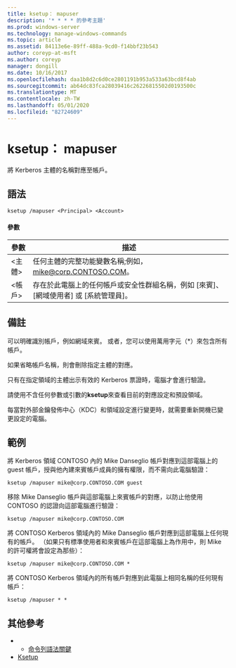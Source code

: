 ```yaml
---
title: ksetup： mapuser
description: '* * * * 的參考主題'
ms.prod: windows-server
ms.technology: manage-windows-commands
ms.topic: article
ms.assetid: 84113e6e-89ff-488a-9cd0-f14bbf23b543
author: coreyp-at-msft
ms.author: coreyp
manager: dongill
ms.date: 10/16/2017
ms.openlocfilehash: daa1b8d2c6d0ce2801191b953a533a63bcd8f4ab
ms.sourcegitcommit: ab64dc83fca28039416c26226815502d0193500c
ms.translationtype: MT
ms.contentlocale: zh-TW
ms.lasthandoff: 05/01/2020
ms.locfileid: "82724609"
---
```

# <a name="ksetupmapuser"></a>ksetup： mapuser



將 Kerberos 主體的名稱對應至帳戶。

## <a name="syntax"></a>語法

```
ksetup /mapuser <Principal> <Account>
```

#### <a name="parameters"></a>參數

|  參數   |                                                   描述                                                   |
|--------------|-----------------------------------------------------------------------------------------------------------------|
| \<主體> |              任何主體的完整功能變數名稱;例如， mike@corp.CONTOSO.COM。              |
|  \<帳戶>  | 存在於此電腦上的任何帳戶或安全性群組名稱，例如 [來賓]、[網域使用者] 或 [系統管理員]。 |

## <a name="remarks"></a>備註

可以明確識別帳戶，例如網域來賓。 或者，您可以使用萬用字元（*）來包含所有帳戶。

如果省略帳戶名稱，則會刪除指定主體的對應。

只有在指定領域的主體出示有效的 Kerberos 票證時，電腦才會進行驗證。

請使用不含任何參數或引數的**ksetup**來查看目前的對應設定和預設領域。

每當對外部金鑰發佈中心（KDC）和領域設定進行變更時，就需要重新開機已變更設定的電腦。

## <a name="examples"></a>範例

將 Kerberos 領域 CONTOSO 內的 Mike Danseglio 帳戶對應到這部電腦上的 guest 帳戶，授與他內建來賓帳戶成員的擁有權限，而不需向此電腦驗證：
```
ksetup /mapuser mike@corp.CONTOSO.COM guest
```
移除 Mike Danseglio 帳戶與這部電腦上來賓帳戶的對應，以防止他使用 CONTOSO 的認證向這部電腦進行驗證：
```
ksetup /mapuser mike@corp.CONTOSO.COM 
```
將 CONTOSO Kerberos 領域內的 Mike Danseglio 帳戶對應到這部電腦上任何現有的帳戶。 （如果只有標準使用者和來賓帳戶在這部電腦上為作用中，則 Mike 的許可權將會設定為那些）：
```
ksetup /mapuser mike@corp.CONTOSO.COM *
```
將 CONTOSO Kerberos 領域內的所有帳戶對應到此電腦上相同名稱的任何現有帳戶：
```
ksetup /mapuser * *
```

## <a name="additional-references"></a>其他參考

-   - [命令列語法關鍵](command-line-syntax-key.md)
-   [Ksetup](ksetup.md)